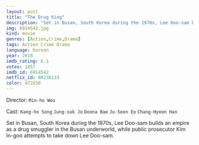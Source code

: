```yaml
---
layout: post
title: "The Drug King"
description: "Set in Busan, South Korea during the 1970s, Lee Doo-sam builds an empire as a drug smuggler in the Busan underworld, while public prosecutor Kim In-goo attempts to take down Lee Doo-sam..."
img: 6914542.jpg
kind: movie
genres: [Action,Crime,Drama]
tags: Action Crime Drama 
language: Korean
year: 2018
imdb_rating: 6.1
votes: 1857
imdb_id: 6914542
netflix_id: 80236133
color: 472d30
---
```

Director: `Min-ho Woo`  

Cast: `Kang-ho Song` `Jung-suk Jo` `Doona Bae` `Ju-Seon Eo` `Chang-Hyeon Han` 

Set in Busan, South Korea during the 1970s, Lee Doo-sam builds an empire as a drug smuggler in the Busan underworld, while public prosecutor Kim In-goo attempts to take down Lee Doo-sam.